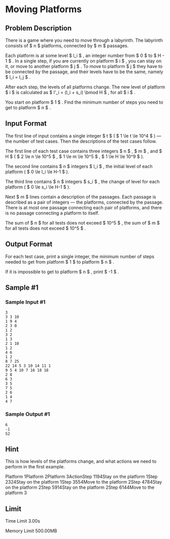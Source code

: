 # Moving Platforms

## Problem Description

There is a game where you need to move through a labyrinth. The labyrinth consists of $ n $ platforms, connected by $ m $ passages.

Each platform is at some level $ l_i $ , an integer number from $ 0 $ to $ H - 1 $ . In a single step, if you are currently on platform $ i $ , you can stay on it, or move to another platform $ j $ . To move to platform $ j $ they have to be connected by the passage, and their levels have to be the same, namely $ l_i = l_j $ .

After each step, the levels of all platforms change. The new level of platform $ i $ is calculated as $ l'_i = (l_i + s_i) \bmod H $ , for all $ i $ .

You start on platform $ 1 $ . Find the minimum number of steps you need to get to platform $ n $ .

## Input Format

The first line of input contains a single integer $ t $ ( $ 1 \le t \le 10^4 $ ) — the number of test cases. Then the descriptions of the test cases follow.

The first line of each test case contains three integers $ n $ , $ m $ , and $ H $ ( $ 2 \le n \le 10^5 $ , $ 1 \le m \le 10^5 $ , $ 1 \le H \le 10^9 $ ).

The second line contains $ n $ integers $ l_i $ , the initial level of each platform ( $ 0 \le l_i \le H-1 $ ).

The third line contains $ n $ integers $ s_i $ , the change of level for each platform ( $ 0 \le s_i \le H-1 $ ).

Next $ m $ lines contain a description of the passages. Each passage is described as a pair of integers — the platforms, connected by the passage. There is at most one passage connecting each pair of platforms, and there is no passage connecting a platform to itself.

The sum of $ n $ for all tests does not exceed $ 10^5 $ , the sum of $ m $ for all tests does not exceed $ 10^5 $ .

## Output Format

For each test case, print a single integer, the minimum number of steps needed to get from platform $ 1 $ to platform $ n $ .

If it is impossible to get to platform $ n $ , print $ -1 $ .

## Sample #1

### Sample Input #1

```
3
3 3 10
1 9 4
2 3 0
1 2
3 2
1 3
2 1 10
1 2
4 6
1 2
8 7 25
22 14 5 3 10 14 11 1
9 5 4 10 7 16 18 18
2 8
6 3
3 5
7 5
2 6
1 4
4 7
```

### Sample Output #1

```
6
-1
52
```

## Hint

This is how levels of the platforms change, and what actions we need to perform in the first example.

Platform 1Platform 2Platform 3ActionStep 1194Stay on the platform 1Step 2324Stay on the platform 1Step 3554Move to the platform 2Step 4784Stay on the platform 2Step 5914Stay on the platform 2Step 6144Move to the platform 3

## Limit



Time Limit
3.00s

Memory Limit
500.00MB